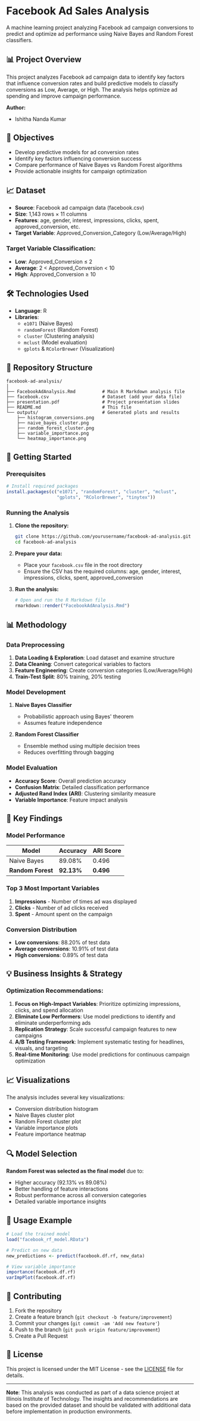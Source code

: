 # Facebook Ad Sales Analysis

A machine learning project analyzing Facebook ad campaign conversions to predict and optimize ad performance using Naive Bayes and Random Forest classifiers.

## 📊 Project Overview

This project analyzes Facebook ad campaign data to identify key factors that influence conversion rates and build predictive models to classify conversions as Low, Average, or High. The analysis helps optimize ad spending and improve campaign performance.

**Author:**
- Ishitha Nanda Kumar 


## 🎯 Objectives

- Develop predictive models for ad conversion rates
- Identify key factors influencing conversion success
- Compare performance of Naive Bayes vs Random Forest algorithms
- Provide actionable insights for campaign optimization

## 📈 Dataset

- **Source**: Facebook ad campaign data (facebook.csv)
- **Size**: 1,143 rows × 11 columns
- **Features**: age, gender, interest, impressions, clicks, spent, approved_conversion, etc.
- **Target Variable**: Approved_Conversion_Category (Low/Average/High)

### Target Variable Classification:
- **Low**: Approved_Conversion ≤ 2
- **Average**: 2 < Approved_Conversion < 10  
- **High**: Approved_Conversion ≥ 10

## 🛠️ Technologies Used

- **Language**: R
- **Libraries**: 
  - `e1071` (Naive Bayes)
  - `randomForest` (Random Forest)
  - `cluster` (Clustering analysis)
  - `mclust` (Model evaluation)
  - `gplots` & `RColorBrewer` (Visualization)

## 📁 Repository Structure

```
facebook-ad-analysis/
│
├── FacebookAdAnalysis.Rmd          # Main R Markdown analysis file
├── facebook.csv                    # Dataset (add your data file)
├── presentation.pdf                # Project presentation slides
├── README.md                       # This file
└── outputs/                        # Generated plots and results
    ├── histogram_conversions.png
    ├── naive_bayes_cluster.png
    ├── random_forest_cluster.png
    ├── variable_importance.png
    └── heatmap_importance.png
```

## 🚀 Getting Started

### Prerequisites

```r
# Install required packages
install.packages(c("e1071", "randomForest", "cluster", "mclust", 
                   "gplots", "RColorBrewer", "tinytex"))
```

### Running the Analysis

1. **Clone the repository:**
   ```bash
   git clone https://github.com/yourusername/facebook-ad-analysis.git
   cd facebook-ad-analysis
   ```

2. **Prepare your data:**
   - Place your `facebook.csv` file in the root directory
   - Ensure the CSV has the required columns: age, gender, interest, impressions, clicks, spent, approved_conversion

3. **Run the analysis:**
   ```r
   # Open and run the R Markdown file
   rmarkdown::render("FacebookAdAnalysis.Rmd")
   ```

## 📊 Methodology

### Data Preprocessing
1. **Data Loading & Exploration**: Load dataset and examine structure
2. **Data Cleaning**: Convert categorical variables to factors
3. **Feature Engineering**: Create conversion categories (Low/Average/High)
4. **Train-Test Split**: 80% training, 20% testing

### Model Development
1. **Naive Bayes Classifier**
   - Probabilistic approach using Bayes' theorem
   - Assumes feature independence

2. **Random Forest Classifier**
   - Ensemble method using multiple decision trees
   - Reduces overfitting through bagging

### Model Evaluation
- **Accuracy Score**: Overall prediction accuracy
- **Confusion Matrix**: Detailed classification performance
- **Adjusted Rand Index (ARI)**: Clustering similarity measure
- **Variable Importance**: Feature impact analysis

## 🎯 Key Findings

### Model Performance
| Model | Accuracy | ARI Score |
|-------|----------|-----------|
| Naive Bayes | 89.08% | 0.496 |
| **Random Forest** | **92.13%** | **0.496** |

### Top 3 Most Important Variables
1. **Impressions** - Number of times ad was displayed
2. **Clicks** - Number of ad clicks received  
3. **Spent** - Amount spent on the campaign

### Conversion Distribution
- **Low conversions**: 88.20% of test data
- **Average conversions**: 10.91% of test data
- **High conversions**: 0.89% of test data

## 💡 Business Insights & Strategy

### Optimization Recommendations:
1. **Focus on High-Impact Variables**: Prioritize optimizing impressions, clicks, and spend allocation
2. **Eliminate Low Performers**: Use model predictions to identify and eliminate underperforming ads
3. **Replication Strategy**: Scale successful campaign features to new campaigns
4. **A/B Testing Framework**: Implement systematic testing for headlines, visuals, and targeting
5. **Real-time Monitoring**: Use model predictions for continuous campaign optimization

## 📈 Visualizations

The analysis includes several key visualizations:
- Conversion distribution histogram
- Naive Bayes cluster plot
- Random Forest cluster plot  
- Variable importance plots
- Feature importance heatmap

## 🔍 Model Selection

**Random Forest was selected as the final model** due to:
- Higher accuracy (92.13% vs 89.08%)
- Better handling of feature interactions
- Robust performance across all conversion categories
- Detailed variable importance insights

## 📝 Usage Example

```r
# Load the trained model
load("facebook_rf_model.RData")

# Predict on new data
new_predictions <- predict(facebook.df.rf, new_data)

# View variable importance
importance(facebook.df.rf)
varImpPlot(facebook.df.rf)
```

## 🤝 Contributing

1. Fork the repository
2. Create a feature branch (`git checkout -b feature/improvement`)
3. Commit your changes (`git commit -am 'Add new feature'`)
4. Push to the branch (`git push origin feature/improvement`)
5. Create a Pull Request

## 📄 License

This project is licensed under the MIT License - see the [LICENSE](LICENSE) file for details.



---

**Note**: This analysis was conducted as part of a data science project at Illinois Institute of Technology. The insights and recommendations are based on the provided dataset and should be validated with additional data before implementation in production environments.
